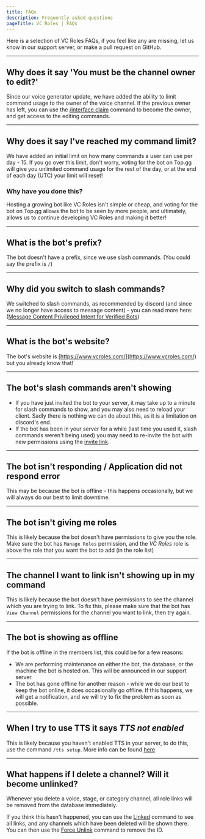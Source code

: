 ```yaml
---
title: FAQs
description: Frequently asked questions
pageTitle: VC Roles | FAQs
---
```


Here is a selection of VC Roles FAQs, if you feel like any are missing, let us know in our support server, or make a pull request on GitHub.

---

## Why does it say 'You must be the channel owner to edit?'

Since our voice generator update, we have added the ability to limit command usage to the owner of the voice channel. If the previous owner has left, you can use the [/interface claim](/docs/commands/interface-commands#interface-claim) command to become the owner, and get access to the editing commands.

---

## Why does it say I've reached my command limit?

We have added an initial limit on how many commands a user can use per day - 15. If you go over this limit, don't worry, voting for the bot on Top.gg will give you unlimited command usage for the rest of the day, or at the end of each day (UTC) your limit will reset!

### Why have you done this?

Hosting a growing bot like VC Roles isn't simple or cheap, and voting for the bot on Top.gg allows the bot to be seen by more people, and ultimately, allows us to continue developing VC Roles and making it better!

---

## What is the bot's prefix?

The bot doesn't have a prefix, since we use slash commands. (You could say the prefix is `/`)

---

## Why did you switch to slash commands?

We switched to slash commands, as recommended by discord (and since we no longer have access to message content) - you can read more here: ([Message Content Privileged Intent for Verified Bots](https://support-dev.discord.com/hc/en-us/articles/4404772028055-Message-Content-Privileged-Intent-for-Verified-Bots))

---

## What is the bot's website?

The bot's website is [https://www.vcroles.com/](https://www.vcroles.com/) but you already know that!

---

## The bot's slash commands aren't showing

-   If you have just invited the bot to your server, it may take up to a minute for slash commands to show, and you may also need to reload your client. Sadly there is nothing we can do about this, as it is a limitation on discord's end.
-   If the bot has been in your server for a while (last time you used it, slash commands weren't being used) you may need to re-invite the bot with new permissions using the [invite link](/invite).

---

## The bot isn't responding / Application did not respond error

This may be because the bot is offline - this happens occasionally, but we will always do our best to limit downtime.

---

## The bot isn't giving me roles

This is likely because the bot doesn't have permissions to give you the role. Make sure the bot has `Manage Roles` permission, and the _VC Roles_ role is above the role that you want the bot to add (in the role list)

---

## The channel I want to link isn't showing up in my command

This is likely because the bot doesn't have permissions to see the channel which you are trying to link. To fix this, please make sure that the bot has `View Channel` permissions for the channel you want to link, then try again.

---

## The bot is showing as offline

If the bot is offline in the members list, this could be for a few reasons:

-   We are performing maintenance on either the bot, the database, or the machine the bot is hosted on. This will be announced in our support server.
-   The bot has gone offline for another reason - while we do our best to keep the bot online, it does occasionally go offline. If this happens, we will get a notification, and we will try to fix the problem as soon as possible.

---

## When I try to use TTS it says _TTS not enabled_

This is likely because you haven't enabled TTS in your server, to do this, use the command `/tts setup`. More info can be found [here](/docs/commands/tts#tts-setup)

---

## What happens if I delete a channel? Will it become unlinked?

Whenever you delete a voice, stage, or category channel, all role links will be removed from the database immediately.

If you think this hasn't happened, you can use the [Linked](/docs/commands/linked#linked) command to see all links, and any channels which have been deleted will be shown there. You can then use the [Force Unlink](/docs/commands/linking-and-unlinking#forceunlink) command to remove the ID.
